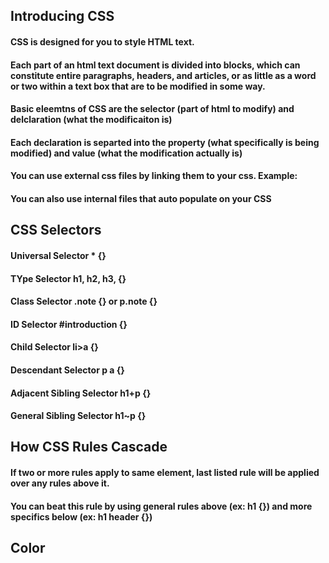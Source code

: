 ## Introducing CSS

#### CSS is designed for you to style HTML text. 
#### Each part of an html text document is divided into blocks, which can constitute entire paragraphs, headers, and articles, or as little as a word or two within a text box that are to be modified in some way.

#### Basic eleemtns of CSS are the selector (part of html to modify) and delclaration (what the modificaiton is)
#### Each declaration is separted into the property (what specifically is being modified) and value (what the modification actually is)

#### You can use external css files by linking them to your css. Example: <link href="css/styles.css" type="text/css" rel="stylesheet" />
#### You can also use internal files that auto populate on your CSS

## CSS Selectors

#### Universal Selector * {}
#### TYpe Selector h1, h2, h3, {}
#### Class Selector .note {} or p.note {}
#### ID Selector #introduction {}
#### Child Selector li>a {}
#### Descendant Selector p a {}
#### Adjacent Sibling Selector h1+p {}
#### General Sibling Selector h1~p {}

## How CSS Rules Cascade

#### If two or more rules apply to same element, last listed rule will be applied over any rules above it.

#### You can beat this rule by using general rules above (ex: h1 {}) and more specifics below (ex: h1 header {})

## Color

####